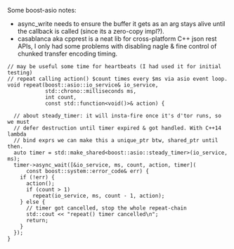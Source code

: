 Some boost-asio notes:
* async_write needs to ensure the buffer it gets as an arg stays alive until
the callback is called (since its a zero-copy impl?).
* casablanca aka cpprest is a neat lib for cross-platform C++ json rest APIs,
  I only had some problems with disabling nagle & fine control of chunked 
  transfer encoding timing.

```
// may be useful some time for heartbeats (I had used it for initial testing)
// repeat calling action() $count times every $ms via asio event loop.
void repeat(boost::asio::io_service& io_service,
            std::chrono::milliseconds ms,
            int count,
            const std::function<void()>& action) {

  // about steady_timer: it will insta-fire once it's d'tor runs, so we must
  // defer destruction until timer expired & got handled. With C++14 lambda
  // bind exprs we can make this a unique_ptr btw, shared_ptr until then.
  auto timer = std::make_shared<boost::asio::steady_timer>(io_service, ms);
  timer->async_wait([&io_service, ms, count, action, timer](
      const boost::system::error_code& err) {
    if (!err) {
      action();
      if (count > 1)
        repeat(io_service, ms, count - 1, action);
    } else {
      // timer got cancelled, stop the whole repeat-chain
      std::cout << "repeat() timer cancelled\n";
      return;
    }
  });
}
```

